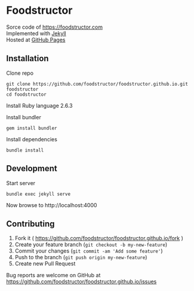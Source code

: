 # Foodstructor

Sorce code of https://foodstructor.com  
Implemented with [Jekyll](https://jekyllrb.com/)  
Hosted at [GitHub Pages](https://pages.github.com/)

## Installation

Clone repo

```shell
git clone https://github.com/foodstructor/foodstructor.github.io.git foodstructor
cd foodstructor
```

Install Ruby language 2.6.3

Install bundler

```shell
gem install bundler
```

Install dependencies

```shell
bundle install
```

## Development

Start server

```shell
bundle exec jekyll serve
```

Now browse to http://localhost:4000 

## Contributing

1. Fork it ( https://github.com/foodstructor/foodstructor.github.io/fork )
2. Create your feature branch (`git checkout -b my-new-feature`)
3. Commit your changes (`git commit -am 'Add some feature'`)
4. Push to the branch (`git push origin my-new-feature`)
5. Create new Pull Request

Bug reports are welcome on GitHub at https://github.com/foodstructor/foodstructor.github.io/issues
